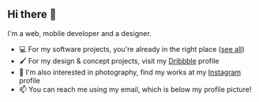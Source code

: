 ## Hi there 👋

I'm a web, mobile developer and a designer.

- 💻 For my software projects, you're already in the right place ([see all](https://github.com/ardacebi/repositories))
- 🖌 For my design & concept projects, visit my [Dribbble](https://dribbble.com/ardacebi) profile
- 📸 I'm also interested in photography, find my works at my [Instagram](https://instagram.com/arda.photography) profile
- 📫 You can reach me using my email, which is below my profile picture!
